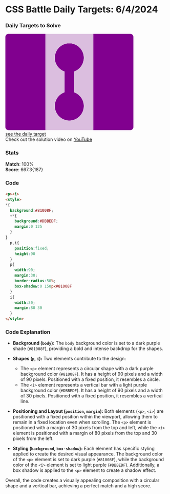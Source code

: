 # CSS Battle Daily Targets: 6/4/2024

### Daily Targets to Solve

![picture of daily target](./images/06.png)  
[see the daily target](https://cssbattle.dev/play/GYBlvatn93o0XH1rIUp3)  
Check out the solution video on [YouTube](https://www.youtube.com/watch?v=we_MKYXLHAA)

### Stats

**Match**: 100%  
**Score**: 667.3{187}

### Code

```html
<p><i>
<style>
*{
  background:#81008F;
  +*{
    background:#DBBEDF;
    margin:0 125
  }
}
  p,i{
    position:fixed;
    height:90
  }
  p{
    width:90;
    margin:30;
    border-radius:50%;
    box-shadow:0 150px#81008F
  }
  i{
    width:30;
    margin:80 30
  }
</style>
```

### Code Explanation

- **Background (`body`):** The `body` background color is set to a dark purple shade (`#81008F`), providing a bold and intense backdrop for the shapes.

- **Shapes (`p`, `i`):** Two elements contribute to the design:
  - The `<p>` element represents a circular shape with a dark purple background color (`#81008F`). It has a height of 90 pixels and a width of 90 pixels. Positioned with a fixed position, it resembles a circle.
  - The `<i>` element represents a vertical bar with a light purple background color (`#DBBEDF`). It has a height of 90 pixels and a width of 30 pixels. Positioned with a fixed position, it resembles a vertical line.

- **Positioning and Layout (`position`, `margin`):** Both elements (`<p>`, `<i>`) are positioned with a fixed position within the viewport, allowing them to remain in a fixed location even when scrolling. The `<p>` element is positioned with a margin of 30 pixels from the top and left, while the `<i>` element is positioned with a margin of 80 pixels from the top and 30 pixels from the left.

- **Styling (`background`, `box-shadow`):** Each element has specific styling applied to create the desired visual appearance. The background color of the `<p>` element is set to dark purple (`#81008F`), while the background color of the `<i>` element is set to light purple (`#DBBEDF`). Additionally, a box shadow is applied to the `<p>` element to create a shadow effect.

Overall, the code creates a visually appealing composition with a circular shape and a vertical bar, achieving a perfect match and a high score.